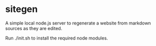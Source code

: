 sitegen
=======

A simple local node.js server to regenerate a website from markdown sources as they are edited.

Run ./init.sh to install the required node modules.

